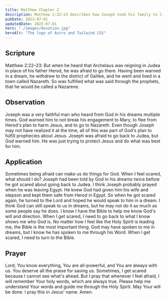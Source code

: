 ```yaml
---
title: Matthew Chapter 2
description: Matthew 2:22–23 describes how Joseph took his family to live in Nazareth after being warned in a dream to flee from King Herod.
pubDate: 2023-07-01
updatedDate: 2023-07-01
hero: "./images/devotion.jpg"
heroAlt: "The logo of Astro and Tailwind CSS"
---
```


## Scripture

  

Matthew 2:22–23: But when he heard that Archelaus was reigning in Judea in place of his father Herod, he was afraid to go there. Having been warned in a dream, he withdrew to the district of Galilee, and he went and lived in a town called Nazareth. So was fulfilled what was said through the prophets, that he would be called a Nazarene.

## Observation

Joseph was a very faithful man who heard from God in his dreams multiple times. God warned him to not break his engagement to Mary, to flee from Herod's plan to harm Jesus, and to go to Nazareth. Even though Joseph may not have realized it at the time, all of this was part of God's plan to fulfill prophecies about Jesus. Joseph was afraid to go back to Judea, but God warned him. He was just trying to protect Jesus and do what was best for him.
  

## Application

Sometimes being afraid can make us do things for God. When I feel scared, what should I do? Joseph had been told by God in his dreams twice before he got scared about going back to Judea. I think Joseph probably prayed when he was leaving Egypt. He knew God had given him his wife and stepson and kept them safe from Herod in Egypt. So when he got scared again, he turned to the Lord and hoped he would speak to him in a dream. I think God can still speak to us in dreams, but he may not do it as much as some people say he does. I know I have the Bible to help me know God's will and direction. When I get scared, I need to go back to what I know shows me who God is. No matter how I feel like the Holy Spirit is leading me, the Bible is the most important thing. God may have spoken to me in dreams, but I know he has spoken to me through his Word. When I get scared, I need to turn to the Bible.


## Prayer

Lord, You know everything, You are all-powerful, and You are always with us. You deserve all the praise for saving us. Sometimes, I get scared because I cannot see what's ahead. But I pray that whenever I feel afraid, I will remember Your holy words, which are always true. Please help me understand Your words and guide me through the Holy Spirit. May Your will be done. I pray this in Jesus' name. Amen.